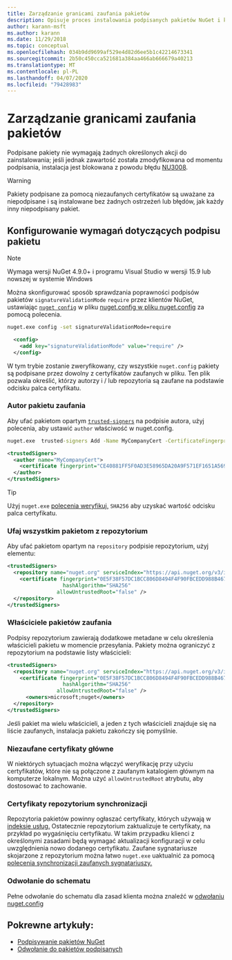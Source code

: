 ```yaml
---
title: Zarządzanie granicami zaufania pakietów
description: Opisuje proces instalowania podpisanych pakietów NuGet i konfigurowania ustawień zaufania podpisu pakietu.
author: karann-msft
ms.author: karann
ms.date: 11/29/2018
ms.topic: conceptual
ms.openlocfilehash: 034b9dd9699af529e4d82d6ee5b1c42214673341
ms.sourcegitcommit: 2b50c450cca521681a384aa466ab666679a40213
ms.translationtype: MT
ms.contentlocale: pl-PL
ms.lasthandoff: 04/07/2020
ms.locfileid: "79428983"
---
```

# <a name="manage-package-trust-boundaries"></a>Zarządzanie granicami zaufania pakietów

Podpisane pakiety nie wymagają żadnych określonych akcji do zainstalowania; jeśli jednak zawartość została zmodyfikowana od momentu podpisania, instalacja jest blokowana z powodu błędu [NU3008](../reference/errors-and-warnings/NU3008.md).

> [!Warning]
> Pakiety podpisane za pomocą niezaufanych certyfikatów są uważane za niepodpisane i są instalowane bez żadnych ostrzeżeń lub błędów, jak każdy inny niepodpisany pakiet.

## <a name="configure-package-signature-requirements"></a>Konfigurowanie wymagań dotyczących podpisu pakietu

> [!Note]
> Wymaga wersji NuGet 4.9.0+ i programu Visual Studio w wersji 15.9 lub nowszej w systemie Windows

Można skonfigurować sposób sprawdzania poprawności podpisów pakietów `signatureValidationMode` `require` przez klientów NuGet, ustawiając [`nuget config`](../reference/cli-reference/cli-ref-config.md) w pliku [nuget.config w pliku nuget.config](../reference/nuget-config-file.md) za pomocą polecenia.

```cmd
nuget.exe config -set signatureValidationMode=require
```

```xml
  <config>
    <add key="signatureValidationMode" value="require" />
  </config>
```

W tym trybie zostanie zweryfikowany, czy wszystkie `nuget.config` pakiety są podpisane przez dowolny z certyfikatów zaufanych w pliku. Ten plik pozwala określić, którzy autorzy i / lub repozytoria są zaufane na podstawie odcisku palca certyfikatu.

### <a name="trust-package-author"></a>Autor pakietu zaufania

Aby ufać pakietom opartym [`trusted-signers`](../reference/cli-reference/cli-ref-trusted-signers.md) na podpisie autora, użyj polecenia, aby ustawić `author` właściwość w nuget.config.

```cmd
nuget.exe  trusted-signers Add -Name MyCompanyCert -CertificateFingerprint CE40881FF5F0AD3E58965DA20A9F571EF1651A56933748E1BF1C99E537C4E039 -FingerprintAlgorithm SHA256
```

```xml
<trustedSigners>
  <author name="MyCompanyCert">
    <certificate fingerprint="CE40881FF5F0AD3E58965DA20A9F571EF1651A56933748E1BF1C99E537C4E039" hashAlgorithm="SHA256" allowUntrustedRoot="false" />
  </author>
</trustedSigners>
```

>[!TIP]
>Użyj `nuget.exe` [polecenia weryfikuj,](../reference/cli-reference/cli-ref-verify.md) `SHA256` aby uzyskać wartość odcisku palca certyfikatu.


### <a name="trust-all-packages-from-a-repository"></a>Ufaj wszystkim pakietom z repozytorium

Aby ufać pakietom opartym na `repository` podpisie repozytorium, użyj elementu:

```xml
<trustedSigners>  
  <repository name="nuget.org" serviceIndex="https://api.nuget.org/v3/index.json">
    <certificate fingerprint="0E5F38F57DC1BCC806D8494F4F90FBCEDD988B4676070...." 
                  hashAlgorithm="SHA256" 
                allowUntrustedRoot="false" />
  </repository>
</trustedSigners>
```

### <a name="trust-package-owners"></a>Właściciele pakietów zaufania

Podpisy repozytorium zawierają dodatkowe metadane w celu określenia właścicieli pakietu w momencie przesyłania. Pakiety można ograniczyć z repozytorium na podstawie listy właścicieli:

```xml
<trustedSigners>  
  <repository name="nuget.org" serviceIndex="https://api.nuget.org/v3/index.json">
    <certificate fingerprint="0E5F38F57DC1BCC806D8494F4F90FBCEDD988B4676070...." 
                  hashAlgorithm="SHA256" 
                allowUntrustedRoot="false" />
      <owners>microsoft;nuget</owners>
  </repository>
</trustedSigners>
```

Jeśli pakiet ma wielu właścicieli, a jeden z tych właścicieli znajduje się na liście zaufanych, instalacja pakietu zakończy się pomyślnie.

### <a name="untrusted-root-certificates"></a>Niezaufane certyfikaty główne

W niektórych sytuacjach można włączyć weryfikację przy użyciu certyfikatów, które nie są połączone z zaufanym katalogiem głównym na komputerze lokalnym. Można użyć `allowUntrustedRoot` atrybutu, aby dostosować to zachowanie.

### <a name="sync-repository-certificates"></a>Certyfikaty repozytorium synchronizacji

Repozytoria pakietów powinny ogłaszać certyfikaty, których używają w [indeksie usług.](../api/service-index.md) Ostatecznie repozytorium zaktualizuje te certyfikaty, na przykład po wygaśnięciu certyfikatu. W takim przypadku klienci z określonymi zasadami będą wymagać aktualizacji konfiguracji w celu uwzględnienia nowo dodanego certyfikatu. Zaufane sygnatariusze skojarzone z repozytorium można łatwo `nuget.exe` uaktualnić za pomocą [polecenia synchronizacji zaufanych sygnatariuszy.](../reference/cli-reference/cli-ref-trusted-signers.md#nuget-trusted-signers-sync--name-name)

### <a name="schema-reference"></a>Odwołanie do schematu

Pełne odwołanie do schematu dla zasad klienta można znaleźć w [odwołaniu nuget.config](../reference/nuget-config-file.md#trustedsigners-section)

## <a name="related-articles"></a>Pokrewne artykuły:

- [Podpisywanie pakietów NuGet](../create-packages/Sign-a-Package.md)
- [Odwołanie do pakietów podpisanych](../reference/Signed-Packages-Reference.md)
